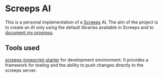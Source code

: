 # Screeps AI
This is a personal implementation of a [Screeps](https://screeps.com/) AI. The aim of the project is to create an AI only using the default libraries available in Screeps and to [document my progress](https://b-hub.gitbook.io/screeps/).

## Tools used
[screeps-typescript-starter](https://github.com/screepers/screeps-typescript-starter)
for development environment. It provides a framework for testing and the ability to push changes directly to the screeps server.
